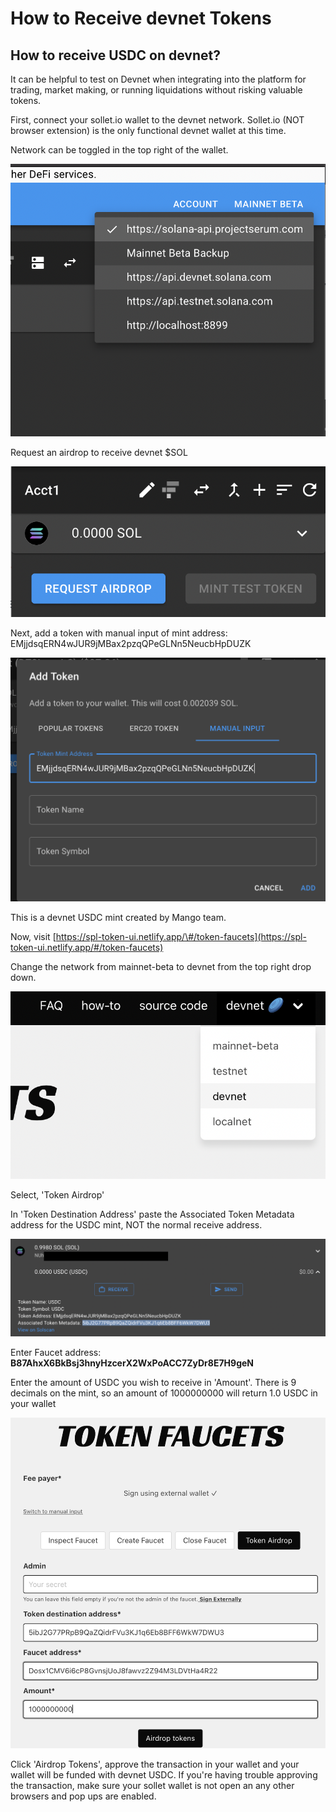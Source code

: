 # How to Receive devnet Tokens

## How to receive USDC on devnet? 

It can be helpful to test on Devnet when integrating into the platform for trading, market making, or running liquidations without risking valuable tokens. 

First, connect your sollet.io wallet to the devnet network. Sollet.io \(NOT browser extension\) is the only functional devnet wallet at this time. 

Network can be toggled in the top right of the wallet. 

![](../.gitbook/assets/screen-shot-2021-08-05-at-2.45.07-pm.png)

Request an airdrop to receive devnet $SOL 

![](../.gitbook/assets/screen-shot-2021-08-05-at-1.43.55-pm.png)

Next, add a token with manual input of mint address: EMjjdsqERN4wJUR9jMBax2pzqQPeGLNn5NeucbHpDUZK

![](../.gitbook/assets/screen-shot-2021-08-05-at-2.48.08-pm.png)

This is a devnet USDC mint created by Mango team. 

Now, visit  [https://spl-token-ui.netlify.app/\#/token-faucets](https://spl-token-ui.netlify.app/#/token-faucets)

 Change the network from mainnet-beta to devnet from the top right drop down. 

![](../.gitbook/assets/screen-shot-2021-08-06-at-9.27.38-am.png)

Select, 'Token Airdrop'

In  'Token Destination Address' paste the Associated Token Metadata address for the USDC mint, NOT the normal receive address. 

![](../.gitbook/assets/screen-shot-2021-08-06-at-9.29.37-am.png)

Enter Faucet address: **B87AhxX6BkBsj3hnyHzcerX2WxPoACC7ZyDr8E7H9geN** 

 Enter the amount of USDC you wish to receive in 'Amount'. There is 9 decimals on the mint, so an amount of 1000000000 will return 1.0 USDC in your wallet

![](../.gitbook/assets/screen-shot-2021-08-06-at-9.39.54-am.png)

Click 'Airdrop Tokens', approve the transaction in your wallet and your wallet will be funded with devnet USDC. If you're having trouble approving the transaction, make sure your sollet wallet is not open an any other browsers and pop ups are enabled. 



















